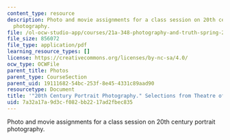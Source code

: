 ```yaml
---
content_type: resource
description: Photo and movie assignments for a class session on 20th century portrait
  photography.
file: /ol-ocw-studio-app/courses/21a-348-photography-and-truth-spring-2008/7a32a17a9d3cf082bb2217ad2fbec835_MIT21A_348S08_portraits20.pdf
file_size: 856072
file_type: application/pdf
learning_resource_types: []
license: https://creativecommons.org/licenses/by-nc-sa/4.0/
ocw_type: OCWFile
parent_title: Photos
parent_type: CourseSection
parent_uid: 19111682-54bc-253f-8e45-4331c89aad90
resourcetype: Document
title: '"20th Century Portrait Photography." Selections from Theatre of the Face.'
uid: 7a32a17a-9d3c-f082-bb22-17ad2fbec835
---
```

Photo and movie assignments for a class session on 20th century portrait photography.